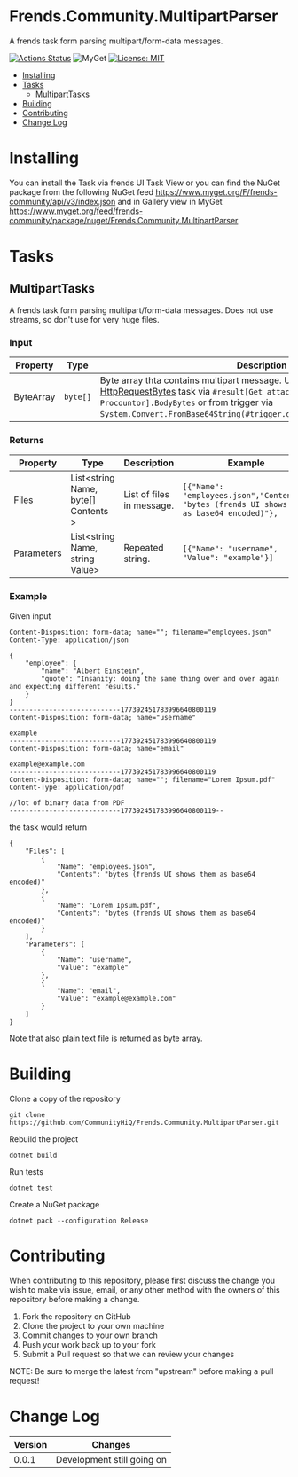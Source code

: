 # Frends.Community.MultipartParser

A frends task form parsing multipart/form-data messages. 

[![Actions Status](https://github.com/CommunityHiQ/Frends.Community.MultipartParser/workflows/PackAndPushAfterMerge/badge.svg)](https://github.com/CommunityHiQ/Frends.Community.MultipartParser/actions) ![MyGet](https://img.shields.io/myget/frends-community/v/Frends.Community.MultipartParser) [![License: MIT](https://img.shields.io/badge/License-MIT-yellow.svg)](https://opensource.org/licenses/MIT) 

- [Installing](#installing)
- [Tasks](#tasks)
     - [MultipartTasks](#MultipartTasks)
- [Building](#building)
- [Contributing](#contributing)
- [Change Log](#change-log)

# Installing

You can install the Task via frends UI Task View or you can find the NuGet package from the following NuGet feed
https://www.myget.org/F/frends-community/api/v3/index.json and in Gallery view in MyGet https://www.myget.org/feed/frends-community/package/nuget/Frends.Community.MultipartParser

# Tasks

## MultipartTasks

A frends task form parsing multipart/form-data messages. Does not use streams, so don't use for very huge files.

### Input

| Property | Type | Description | Example |
| -------- | -------- | -------- | -------- |
| ByteArray | `byte[]` | Byte array thta contains multipart message. Usually come from [HttpRequestBytes](https://github.com/FrendsPlatform/Frends.Web#httpsendbytes) task via `#result[Get attachment from Procountor].BodyBytes` or from trigger via `System.Convert.FromBase64String(#trigger.data.httpContentBytesInBase64`). | `foo` |


### Returns

| Property | Type | Description | Example |
| -------- | -------- | -------- | -------- |
| Files | List<string Name, byte[] Contents > | List of files in message. | `[{"Name": "employees.json","Contents": "bytes (frends UI shows them as base64 encoded)"},` |
| Parameters | List<string Name, string Value> | Repeated string. | `[{"Name": "username", "Value": "example"}]` |

### Example

Given input 

```----------------------------177392451783996640800119
Content-Disposition: form-data; name=""; filename="employees.json"
Content-Type: application/json

{
    "employee": {
        "name": "Albert Einstein",
        "quote": "Insanity: doing the same thing over and over again and expecting different results."
    }
}
----------------------------177392451783996640800119
Content-Disposition: form-data; name="username"

example
----------------------------177392451783996640800119
Content-Disposition: form-data; name="email"

example@example.com
----------------------------177392451783996640800119
Content-Disposition: form-data; name=""; filename="Lorem Ipsum.pdf"
Content-Type: application/pdf

//lot of binary data from PDF
----------------------------177392451783996640800119--
```

the task would return


```
{
	"Files": [
		{
			"Name": "employees.json",
			"Contents": "bytes (frends UI shows them as base64 encoded)"
		},
		{
			"Name": "Lorem Ipsum.pdf",
			"Contents": "bytes (frends UI shows them as base64 encoded)"
		}
	],
	"Parameters": [
		{
			"Name": "username",
			"Value": "example"
		},
		{
			"Name": "email",
			"Value": "example@example.com"
		}
	]
}
```

Note that also plain text file is returned as byte array.

# Building

Clone a copy of the repository

`git clone https://github.com/CommunityHiQ/Frends.Community.MultipartParser.git`

Rebuild the project

`dotnet build`

Run tests

`dotnet test`

Create a NuGet package

`dotnet pack --configuration Release`

# Contributing
When contributing to this repository, please first discuss the change you wish to make via issue, email, or any other method with the owners of this repository before making a change.

1. Fork the repository on GitHub
2. Clone the project to your own machine
3. Commit changes to your own branch
4. Push your work back up to your fork
5. Submit a Pull request so that we can review your changes

NOTE: Be sure to merge the latest from "upstream" before making a pull request!

# Change Log

| Version | Changes |
| ------- | ------- |
| 0.0.1   | Development still going on |
